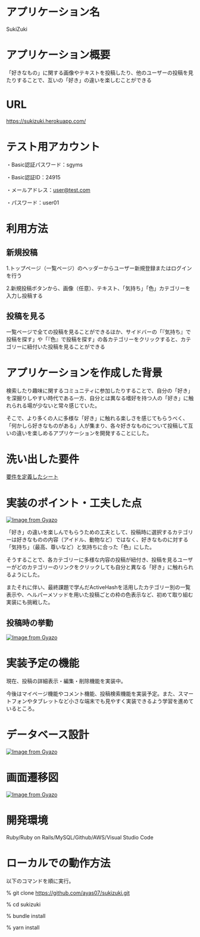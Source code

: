 # アプリケーション名
SukiZuki

# アプリケーション概要
「好きなもの」に関する画像やテキストを投稿したり、他のユーザーの投稿を見たりすることで、互いの「好き」の違いを楽しむことができる

# URL
https://sukizuki.herokuapp.com/

# テスト用アカウント
・Basic認証パスワード：sgyms

・Basic認証ID：24915

・メールアドレス：user@test.com

・パスワード：user01

# 利用方法
## 新規投稿
1.トップページ（一覧ページ）のヘッダーからユーザー新規登録またはログインを行う

2.新規投稿ボタンから、画像（任意）、テキスト、「気持ち」「色」カテゴリーを入力し投稿する

## 投稿を見る
一覧ページで全ての投稿を見ることができるほか、サイドバーの「『気持ち』で投稿を探す」や「『色』で投稿を探す」の各カテゴリーをクリックすると、カテゴリーに紐付いた投稿を見ることができる

# アプリケーションを作成した背景
検索したり趣味に関するコミュニティに参加したりすることで、自分の「好き」を深掘りしやすい時代である一方、自分とは異なる嗜好を持つ人の「好き」に触れられる場が少ないと常々感じていた。

そこで、より多くの人に多様な「好き」に触れる楽しさを感じてもらうべく、「何かしら好きなものがある」人が集まり、各々好きなものについて投稿して互いの違いを楽しめるアプリケーションを開発することにした。

# 洗い出した要件
[要件を定義したシート](https://docs.google.com/spreadsheets/d/1NficasSUkWgyKYWJY-o0ZlaYG4weyAzzA3qEaLEU7s0/edit#gid=982722306)

# 実装のポイント・工夫した点
[![Image from Gyazo](https://i.gyazo.com/f32f71131bbfa5a2217f9303c821c374.jpg)](https://gyazo.com/f32f71131bbfa5a2217f9303c821c374)

「好き」の違いを楽しんでもらうための工夫として、投稿時に選択するカテゴリーは好きなものの内容（アイドル、動物など）ではなく、好きなものに対する「気持ち」（最高、尊いなど）と気持ちに合った「色」にした。

そうすることで、各カテゴリーに多様な内容の投稿が紐付き、投稿を見るユーザーがどのカテゴリーのリンクをクリックしても自分と異なる「好き」に触れられるようにした。

またそれに伴い、最終課題で学んだActiveHashを活用したカテゴリー別の一覧表示や、ヘルパーメソッドを用いた投稿ごとの枠の色表示など、初めて取り組む実装にも挑戦した。

## 投稿時の挙動
[![Image from Gyazo](https://i.gyazo.com/f69ea76caf80f8e6879c023541bb2ecc.gif)](https://gyazo.com/f69ea76caf80f8e6879c023541bb2ecc)

# 実装予定の機能
現在、投稿の詳細表示・編集・削除機能を実装中。

今後はマイページ機能やコメント機能、投稿検索機能を実装予定。また、スマートフォンやタブレットなど小さな端末でも見やすく実装できるよう学習を進めているところ。

# データベース設計
[![Image from Gyazo](https://i.gyazo.com/9d22bb56bac2708cf1223a22ac8c4587.png)](https://gyazo.com/9d22bb56bac2708cf1223a22ac8c4587)

# 画面遷移図
[![Image from Gyazo](https://i.gyazo.com/ec9887e289c58af0b577647131ec9fc2.png)](https://gyazo.com/ec9887e289c58af0b577647131ec9fc2)

# 開発環境
Ruby/Ruby on Rails/MySQL/Github/AWS/Visual Studio Code

# ローカルでの動作方法
以下のコマンドを順に実行。

% git clone https://github.com/ayas07/sukizuki.git

% cd sukizuki

% bundle install

% yarn install






















